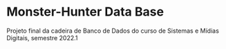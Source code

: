 # Monster-Hunter Data Base
 Projeto final da cadeira de Banco de Dados do curso de Sistemas e Mídias Digitais, semestre 2022.1
